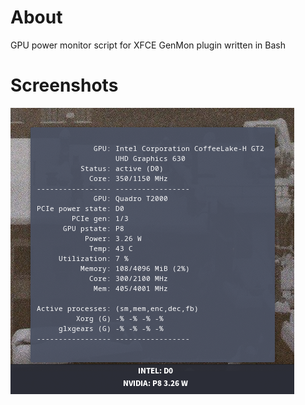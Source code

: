 # About
GPU power monitor script for XFCE GenMon plugin written in Bash

# Screenshots
![genmon gpu power monitor](/screenshots/genmon_gpu_status.png?raw=true)